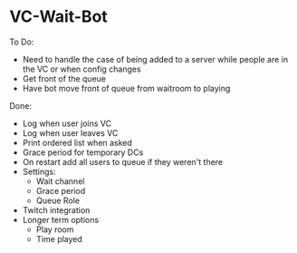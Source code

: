 # VC-Wait-Bot

To Do:
* Need to handle the case of being added to a server while people are in the VC or when config changes
* Get front of the queue
* Have bot move front of queue from waitroom to playing

Done:
* Log when user joins VC
* Log when user leaves VC
* Print ordered list when asked
* Grace period for temporary DCs
* On restart add all users to queue if they weren't there
* Settings:
    * Wait channel
    * Grace period
    * Queue Role
* Twitch integration
* Longer term options
    * Play room
    * Time played
